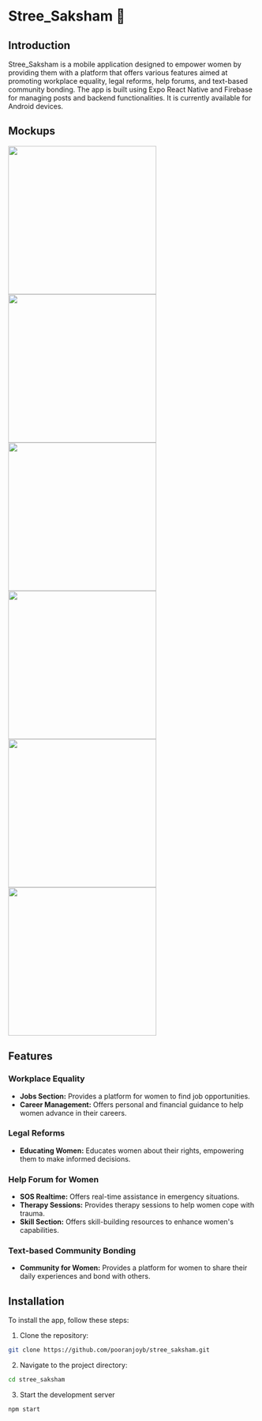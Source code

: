 # Stree_Saksham 🚀

## Introduction
Stree_Saksham is a mobile application designed to empower women by providing them with a platform that offers various features aimed at promoting workplace equality, legal reforms, help forums, and text-based community bonding. The app is built using Expo React Native and Firebase for managing posts and backend functionalities. It is currently available for Android devices.

## Mockups

<img src="https://github.com/pooranjoyb/stree_saksham/assets/90945182/5e7fd9ad-f12f-49c2-aa75-3ee014871325" width=300 />
<img src="https://github.com/pooranjoyb/stree_saksham/assets/90945182/8ba2c32b-e6fe-416a-b7aa-6a3cc30d832a" width=300 />
<img src="https://github.com/pooranjoyb/stree_saksham/assets/90945182/976695b4-9799-421b-85ec-8e38be64e9b0" width=300 />
<img src="https://github.com/pooranjoyb/stree_saksham/assets/90945182/cfe9b006-db56-411b-be43-a0dafafcaec8" width=300 />
<img src="https://github.com/pooranjoyb/stree_saksham/assets/90945182/2de3ac07-6ea1-4169-ac64-7cdd4fb2ef16" width=300 />
<img src="https://github.com/pooranjoyb/stree_saksham/assets/90945182/2028d4a0-4a73-46ce-bee8-47cc90db2cec" width=300 />

## Features

### Workplace Equality
- **Jobs Section:** Provides a platform for women to find job opportunities.
- **Career Management:** Offers personal and financial guidance to help women advance in their careers.

### Legal Reforms
- **Educating Women:** Educates women about their rights, empowering them to make informed decisions.

### Help Forum for Women
- **SOS Realtime:** Offers real-time assistance in emergency situations.
- **Therapy Sessions:** Provides therapy sessions to help women cope with trauma.
- **Skill Section:** Offers skill-building resources to enhance women's capabilities.

### Text-based Community Bonding
- **Community for Women:** Provides a platform for women to share their daily experiences and bond with others.

## Installation
To install the app, follow these steps:

1. Clone the repository: 
```bash
git clone https://github.com/pooranjoyb/stree_saksham.git
```

2. Navigate to the project directory:
```bash
cd stree_saksham
```

3. Start the development server
```bash
npm start
```
 
